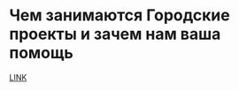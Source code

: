 # Чем занимаются Городские проекты и зачем нам ваша помощь



[LINK](https://varlamov.ru/800709.html)